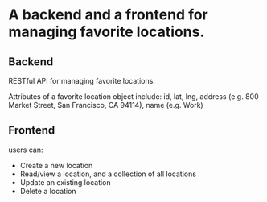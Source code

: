 # A backend and a frontend for managing favorite locations.

## Backend

RESTful API for managing favorite locations.

Attributes of a favorite location object include: id, lat, lng, address (e.g. 800 Market Street, San Francisco, CA 94114), name (e.g. Work)

## Frontend

users can:

- Create a new location
- Read/view a location, and a collection of all locations
- Update an existing location
- Delete a location

